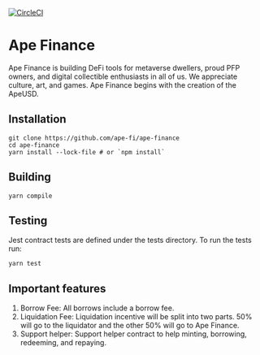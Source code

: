 [![CircleCI](https://circleci.com/gh/ape-fi/ape-finance/tree/ape.svg?style=svg)](https://circleci.com/gh/ape-fi/ape-finance/tree/ape)

Ape Finance
===

Ape Finance is building DeFi tools for metaverse dwellers, proud PFP owners, and digital collectible enthusiasts in all of us. We appreciate culture, art, and games. Ape Finance begins with the creation of the ApeUSD.

## Installation

```
git clone https://github.com/ape-fi/ape-finance
cd ape-finance
yarn install --lock-file # or `npm install`
```

## Building

```
yarn compile
```

## Testing
Jest contract tests are defined under the tests directory. To run the tests run:

```
yarn test
```

## Important features

1. Borrow Fee: All borrows include a borrow fee.
2. Liquidation Fee: Liquidation incentive will be split into two parts. 50% will go to the liquidator and the other 50% will go to Ape Finance.
3. Support helper: Support helper contract to help minting, borrowing, redeeming, and repaying.

